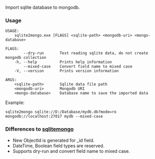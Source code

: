 Import sqlite database to mongodb.

### Usage

```
USAGE:
    sqlite2mongo.exe [FLAGS] <sqlite-path> <mongodb-uri> <mongo-database>

FLAGS:
        --dry-run       Test reading sqlite data, do not create mongodb collection
    -h, --help          Prints help information
        --mixed-case    Convert field name to mixed case
    -V, --version       Prints version information

ARGS:
    <sqlite-path>       Sqlite data file path
    <mongodb-uri>       Mongodb URI
    <mongo-database>    Database name to save the imported data
```

Example:

```
sqlite2mongo sqlite://D:/Database/mydb.db?mode=ro mongodb://localhost:27017 mydb --mixed-case
```

### Differences to [sqlitemongo](https://www.npmjs.com/package/sqlitemongo)

- New ObjectId is generated for \_id field.
- DateTime, Boolean field types are reserved.
- Supports dry-run and convert field name to mixed case.
